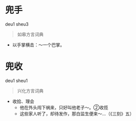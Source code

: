 # 兜手
deu1 sheu3
> 如皋方言词典
- 以手掌横击：～一个巴掌。

# 兜收
deu1 sheu1
> 兴化方言词典
- 收拾、理会
  - 他在外头闯下祸来，只好叫他老子～。②收揽
  - 这些家人听了，却待发作，那白监生便来～…（《三刻》五）
